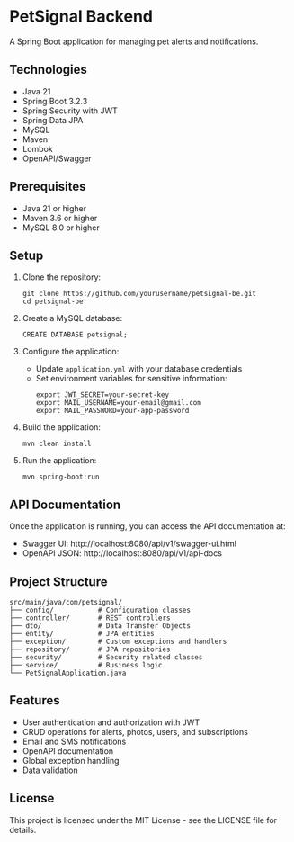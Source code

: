 # PetSignal Backend

A Spring Boot application for managing pet alerts and notifications.

## Technologies

- Java 21
- Spring Boot 3.2.3
- Spring Security with JWT
- Spring Data JPA
- MySQL
- Maven
- Lombok
- OpenAPI/Swagger

## Prerequisites

- Java 21 or higher
- Maven 3.6 or higher
- MySQL 8.0 or higher

## Setup

1. Clone the repository:
   ```
   git clone https://github.com/yourusername/petsignal-be.git
   cd petsignal-be
   ```

2. Create a MySQL database:
   ```
   CREATE DATABASE petsignal;
   ```

3. Configure the application:
   - Update `application.yml` with your database credentials
   - Set environment variables for sensitive information:
     ```
     export JWT_SECRET=your-secret-key
     export MAIL_USERNAME=your-email@gmail.com
     export MAIL_PASSWORD=your-app-password
     ```

4. Build the application:
   ```
   mvn clean install
   ```

5. Run the application:
   ```
   mvn spring-boot:run
   ```

## API Documentation

Once the application is running, you can access the API documentation at:
- Swagger UI: http://localhost:8080/api/v1/swagger-ui.html
- OpenAPI JSON: http://localhost:8080/api/v1/api-docs

## Project Structure

```
src/main/java/com/petsignal/
├── config/           # Configuration classes
├── controller/       # REST controllers
├── dto/              # Data Transfer Objects
├── entity/           # JPA entities
├── exception/        # Custom exceptions and handlers
├── repository/       # JPA repositories
├── security/         # Security related classes
├── service/          # Business logic
└── PetSignalApplication.java
```

## Features

- User authentication and authorization with JWT
- CRUD operations for alerts, photos, users, and subscriptions
- Email and SMS notifications
- OpenAPI documentation
- Global exception handling
- Data validation

## License

This project is licensed under the MIT License - see the LICENSE file for details.
